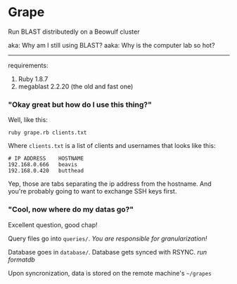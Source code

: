 # Grape

Run BLAST distributedly on a Beowulf cluster

aka: Why am I still using BLAST?
aaka: Why is the computer lab so hot?

---

requirements:
1. Ruby 1.8.7
2. megablast 2.2.20 (the old and fast one)

### "Okay great but how do I use this thing?"

Well, like this:

	ruby grape.rb clients.txt
	
Where `clients.txt` is a list of clients and usernames that looks like this:

	# IP ADDRESS	HOSTNAME
	192.168.0.666	beavis
	192.168.0.420	butthead
	
Yep, those are tabs separating the ip address from the hostname. And you're probably going to want to exchange SSH keys first.

### "Cool, now where do my datas go?"

Excellent question, good chap!

Query files go into `queries/`.
_You are responsible for granularization!_

Database goes in `database/`. Database gets synced with RSYNC.
_run formatdb_

Upon syncronization, data is stored on the remote machine's `~/grapes`